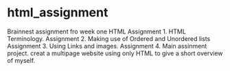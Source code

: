# html_assignment
Brainnest assignment fro week one HTML
Assignment 1. HTML Terminology.
Assignment 2. Making use of Ordered and Unordered lists
Assignment 3. Using Links and images.
Assignment 4. Main assinment project. creat a multipage website using only HTML to give a short overview of myself.
